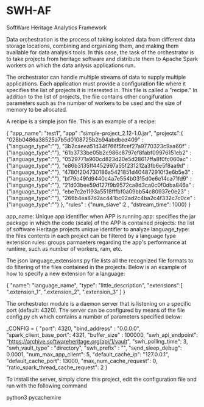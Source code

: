 # SWH-AF
SoftWare Heritage Analytics Framework

Data orchestration is the process of taking isolated data from different data storage locations, combining and organizing them, and making them available for data analysis tools. In this case, the task of the orchestrator is to take projects from heritage software and distribute them to Apache Spark workers on which the data anlysis applications run. 

The orchestrator can handle multiple streams of data to supply multiple applications. Each application must provide a configuration file where it specifies the list of projects it is interested in. This file is called a "recipe." In addition to the list of projects, the file contains other congifuration parameters such as the number of workers to be used and the size of memory to be allocated.

A recipe is a simple json file. This is an example of a recipe:

{
	"app_name": "test1",
	"app" :"simple-project_2.12-1.0.jar",
	"projects":{
		"028b0486a38525a7b5d0108725b2b94abdbed409" : {"language_type":""},
		"3b2caeea51d34f766f5fcef27a9770323c9aa60f" : {"language_type":""},
		"61b3733be05b2c986c8797ef8fabf09976151eb2" : {"language_type":""},
		"0529771a960cd823d20e5d28617ffa8f0fc060ac" : {"language_type":""},
		"e86b3135ff4452997a55f231212a3fb6e5f8aa9d" : {"language_type":""},
		"4780f204730186a5421851d404872910f3e6b5e3" : {"language_type":""},
		"bf79c49fd9440c4a7e554b0315d0e6e14ca71fd9" : {"language_type":""},
		"21d03bee59d127f9b9572ca8d3ca0c0f0dba846a" : {"language_type":""},
		"ebe7c2e1193a5518fffbf0a09bb54c80937e0e23" : {"language_type":""},
		"266b4ea87d2ac441bc02ad2c4ba2c4f332c7c0ce" : {"language_type":""}
	},
	"rules" : {"num_slave":2 , "dstream_time": 1000}
}
 

app_name: Unique app identifier when APP is running
app: specifies the jar package in which the code (scale) of the APP is contained
projects: the list of software Heritage projects unique identifier to analyze
language_type: the files contents in each project can be filtered by a language type extension
rules: groups parmaeters regarding the app's performance at runtime, such as number of workers, ram, etc.

The json language_extensions.py file lists all the recognized file formats to do filtering of the files contained in the projects. Below is an example of how to specify a new extension for a language:


  {
      "name": "language_name",
      "type": "little_description",
      "extensions":[
         ".extension_1",
         ".extension_2",
         ".extension_3"
      ]
   }


The orchestrator module is a daemon server that is listening on a specific port (default: 4320). The server can be configured by means of the file config.py ch which contains a number of parameters specified below:

_CONFIG = {
        "port": 4320,
		"bind_address" : "0.0.0.0",
        "spark_client_base_port": 4321,
        "buffer_size" : 100000,
        "swh_api_endpoint": "https://archive.softwareheritage.org/api/1/vault",
        "swh_polling_time": 3,
        "swh_vault_type" : "directory",
        "swh_prefix" : "",
        "send_sleep_debug": 0.0001,
        "num_max_app_client": 5,
        "default_cache_ip": "127.0.0.1",
        "default_cache_port": 13000,
        "max_num_cache_request": 0,
        "ratio_spark_thread_cache_request": 2
        }
		
To install the server, simply clone this project, edit the configuration file and run with the following command

python3 pycachemire

